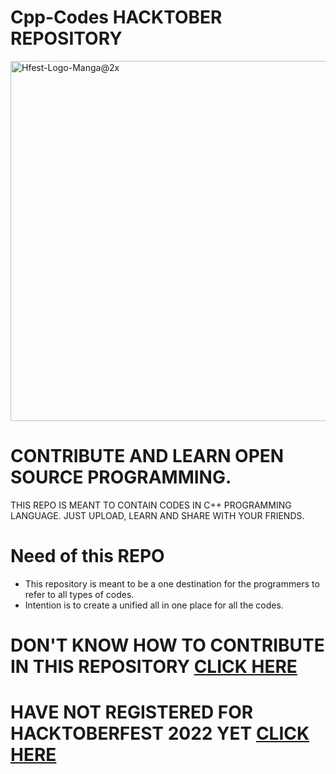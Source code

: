 # Cpp-Codes HACKTOBER REPOSITORY


<img width="576" alt="Hfest-Logo-Manga@2x" src="https://user-images.githubusercontent.com/106006803/195613018-a1edbca1-5d0b-4fc9-9460-b0f774a89fb9.png">


# CONTRIBUTE AND LEARN OPEN SOURCE PROGRAMMING.

THIS REPO IS MEANT TO CONTAIN CODES IN C++ PROGRAMMING LANGUAGE. JUST UPLOAD, LEARN AND SHARE WITH YOUR FRIENDS.
# Need of this REPO
- This repository is meant to be a one destination for the programmers to refer to all types of codes. 
- Intention is to create a unified all in one place for all the codes.


# DON'T KNOW HOW TO CONTRIBUTE IN THIS REPOSITORY [CLICK HERE](https://github.com/dynamo-coder/green-codes/blob/main/CONTRIBUTING.md)

# HAVE NOT REGISTERED FOR HACKTOBERFEST 2022 YET [CLICK HERE](https://hacktoberfest.com/)


